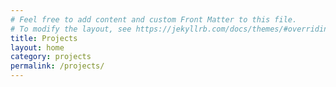 ```yaml
---
# Feel free to add content and custom Front Matter to this file.
# To modify the layout, see https://jekyllrb.com/docs/themes/#overriding-theme-defaults
title: Projects
layout: home
category: projects
permalink: /projects/
---
```

